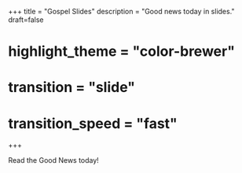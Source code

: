 +++
title = "Gospel Slides"
description = "Good news today in slides."
draft=false
# highlight_theme = "color-brewer"
# transition = "slide"
# transition_speed = "fast"

+++

Read the Good News today!


